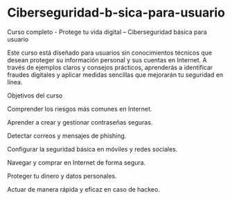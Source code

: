 # Ciberseguridad-b-sica-para-usuario
Curso completo - Protege tu vida digital – Ciberseguridad básica para usuario 

Este curso está diseñado para usuarios sin conocimientos técnicos que desean proteger su información personal y sus cuentas en Internet.
A través de ejemplos claros y consejos prácticos, aprenderás a identificar fraudes digitales y aplicar medidas sencillas que mejorarán tu seguridad en línea.

Objetivos del curso

Comprender los riesgos más comunes en Internet.

Aprender a crear y gestionar contraseñas seguras.

Detectar correos y mensajes de phishing.

Configurar la seguridad básica en móviles y redes sociales.

Navegar y comprar en Internet de forma segura.

Proteger tu dinero y datos personales.

Actuar de manera rápida y eficaz en caso de hackeo.


